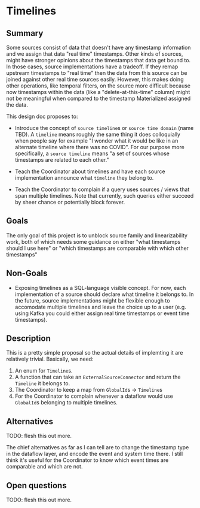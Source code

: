 # Timelines

## Summary

Some sources consist of data that doesn't have any timestamp information and we
assign that data "real time" timestamps. Other kinds of sources, might have stronger
opinions about the timestamps that data get bound to. In those cases, source
implementations have a tradeoff. If they remap upstream timestamps to "real time"
then the data from this source can be joined against other real time sources easily.
However, this makes doing other operations, like temporal filters, on the source
more difficult because now timestamps within the data (like a "delete-at-this-time" column)
might not be meaningful when compared to the timestamp Materialized assigned the data.

This design doc proposes to:

  * Introduce the concept of `source timeline`s or `source time domain` (name TBD).
    A `timeline` means roughly the same thing it does colloquially when people say
    for example "I wonder what it would be like in an alternate timeline where there
    was no COVID". For our purpose more specifically, a `source timeline` means "a
    set of sources whose timestamps are related to each other."

  * Teach the Coordinator about timelines and have each source implementation
    announce what `timeline` they belong to.

  * Teach the Coordinator to complain if a query uses sources / views that span
    multiple timelines. Note that currently, such queries either succeed by sheer
    chance or potentially block forever.

## Goals

The only goal of this project is to unblock source family and linearizability work,
both of which needs some guidance on either "what timestamps should I use here" or
"which timestamps are comparable with which other timestamps"

## Non-Goals

  * Exposing timelines as a SQL-language visible concept. For now, each implementation of a
    source should declare what timeline it belongs to. In the future, source implementations
    might be flexible enough to accomodate multiple timelines and leave the choice up to a user
    (e.g. using Kafka you could either assign real time timestamps or event time timestamps).

## Description

<!--
// Describe the approach in detail. If there is no clear frontrunner, feel free to list all approaches in alternatives.
// If applicable, be sure to call out any new testing/validation that will be required
-->

This is a pretty simple proposal so the actual details of implemting it are relatively trivial. Basically, we need:

  1. An enum for `Timeline`s.
  2. A function that can take an `ExternalSourceConnector` and return the `Timeline` it belongs to.
  3. The Coordinator to keep a map from `GlobalId`s -> `Timeline`s
  4. For the Coordinator to complain whenever a dataflow would use `GlobalId`s belonging to multiple timelines.

## Alternatives

<!--
// Similar to the Description section. List of alternative approaches considered, pros/cons or why they were not chosen
-->

TODO: flesh this out more.

The chief alternatives as far as I can tell are to change the timestamp type in the dataflow layer, and encode the event
and system time there. I still think it's useful for the Coordinator to know which event times are comparable and which are
not.

## Open questions

<!--
// Anything currently unanswered that needs specific focus. This section may be expanded during the doc meeting as
// other unknowns are pointed out.
// These questions may be technical, product, or anything in-between.
-->

TODO: flesh this out more.
